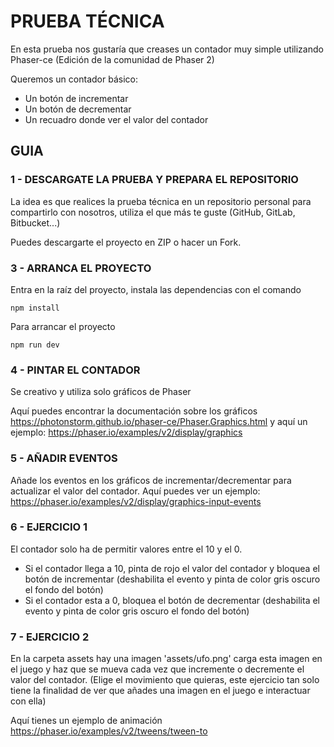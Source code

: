 # PRUEBA TÉCNICA

En esta prueba nos gustaría que creases un contador muy simple utilizando Phaser-ce (Edición de la comunidad de Phaser 2)

Queremos un contador básico:

- Un botón de incrementar
- Un botón de decrementar
- Un recuadro donde ver el valor del contador

## GUIA

### 1 - DESCARGATE LA PRUEBA Y PREPARA EL REPOSITORIO

La idea es que realices la prueba técnica en un repositorio personal para compartirlo con nosotros,
utiliza el que más te guste (GitHub, GitLab, Bitbucket...) 

Puedes descargarte el proyecto en ZIP o hacer un Fork.


### 3 - ARRANCA EL PROYECTO

Entra en la raíz del proyecto, instala las dependencias con el comando

```
npm install
```

Para arrancar el proyecto

```
npm run dev
```

### 4 - PINTAR EL CONTADOR

Se creativo y utiliza solo gráficos de Phaser

Aquí puedes encontrar la documentación sobre los gráficos https://photonstorm.github.io/phaser-ce/Phaser.Graphics.html
y aquí un ejemplo: https://phaser.io/examples/v2/display/graphics


### 5 - AÑADIR EVENTOS

Añade los eventos en los gráficos de incrementar/decrementar para actualizar el valor del contador.
Aquí puedes ver un ejemplo: https://phaser.io/examples/v2/display/graphics-input-events


### 6 - EJERCICIO 1

El contador solo ha de permitir valores entre el 10 y el 0.

- Si el contador llega a 10, pinta de rojo el valor del contador y bloquea el botón de incrementar (deshabilita el evento y pinta de color gris oscuro el fondo del botón)
- Si el contador esta a 0, bloquea el botón de decrementar (deshabilita el evento y pinta de color gris oscuro el fondo del botón)

### 7 - EJERCICIO 2

En la carpeta assets hay una imagen 'assets/ufo.png' carga esta imagen en el juego y haz que se mueva cada vez que incremente o decremente el valor del contador.
(Elige el movimiento que quieras, este ejercicio tan solo tiene la finalidad de ver que añades una imagen en el juego e interactuar con ella)

Aquí tienes un ejemplo de animación
https://phaser.io/examples/v2/tweens/tween-to
